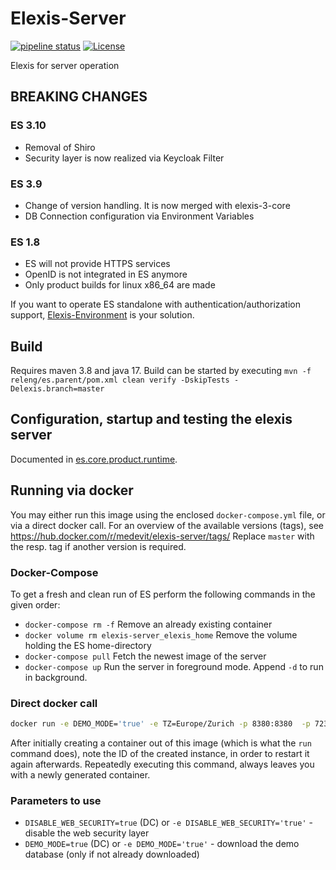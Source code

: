 # Elexis-Server 
[![pipeline status](https://gitlab.medelexis.ch/elexis/elexis-server/badges/3.12/pipeline.svg)](https://gitlab.medelexis.ch/elexis/elexis-server/-/commits/3.12)
[![License](http://img.shields.io/badge/license-EPL-blue.svg)](http://www.eclipse.org/legal/epl-v10.html)

Elexis for server operation

## BREAKING CHANGES


### ES 3.10
* Removal of Shiro
* Security layer is now realized via Keycloak Filter

### ES 3.9
* Change of version handling. It is now merged with elexis-3-core
* DB Connection configuration via Environment Variables

### ES 1.8
* ES will not provide HTTPS services
* OpenID is not integrated in ES anymore
* Only product builds for linux x86_64 are made

If you want to operate ES standalone with authentication/authorization support, [Elexis-Environment](https://github.com/elexis/elexis-environment) is your solution.

## Build

Requires maven 3.8 and java 17. Build can be started by executing `mvn -f releng/es.parent/pom.xml clean verify -DskipTests -Delexis.branch=master`

## Configuration, startup and testing the elexis server

Documented in [es.core.product.runtime](products/es.core.product.runtime/Readme.md).

## Running via docker

You may either run this image using the enclosed `docker-compose.yml` file, or via a direct docker call. 
For an overview of the available versions (tags), see https://hub.docker.com/r/medevit/elexis-server/tags/
Replace `master` with the resp. tag if another version is required.
### Docker-Compose

To get a fresh and clean run of ES perform the following commands in the given order:

- `docker-compose rm -f` Remove an already existing container
- `docker volume rm elexis-server_elexis_home` Remove the volume holding the ES home-directory
- `docker-compose pull` Fetch the newest image of the server
- `docker-compose up` Run the server in foreground mode. Append `-d` to run in background.

### Direct docker call

```bash
docker run -e DEMO_MODE='true' -e TZ=Europe/Zurich -p 8380:8380  -p 7234:7234 medevit/elexis-server:master
```

After initially creating a container out of this image (which is what the `run` command does), note
the ID of the created instance, in order to restart it again afterwards. Repeatedly executing this command, always leaves
you with a newly generated container.

### Parameters to use

- `DISABLE_WEB_SECURITY=true` (DC) or `-e DISABLE_WEB_SECURITY='true'` - disable the web security layer
- `DEMO_MODE=true` (DC) or `-e DEMO_MODE='true'` - download the demo database (only if not already downloaded)
